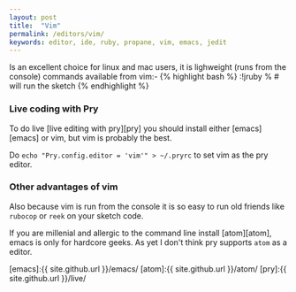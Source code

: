 ```yaml
---
layout: post
title:  "Vim"
permalink: /editors/vim/
keywords: editor, ide, ruby, propane, vim, emacs, jedit
---
```


Is an excellent choice for linux and mac users, it is lighweight (runs from the console) commands available from vim:-
{% highlight bash %}
:!jruby %   # will run the sketch
{% endhighlight %}

### Live coding with Pry ###

To do live [live editing with pry][pry] you should install either [emacs][emacs] or vim, but vim is probably the best.

Do `echo "Pry.config.editor = 'vim'" > ~/.pryrc` to set vim as the pry editor.

### Other advantages of vim ###

Also because vim is run from the console it is so easy to run old friends like `rubocop` or `reek` on your sketch code.

If you are millenial and allergic to the command line install [atom][atom], emacs is only for hardcore geeks. As yet I don't think pry supports `atom` as a editor.

[emacs]:{{ site.github.url }}/emacs/
[atom]:{{ site.github.url }}/atom/
[pry]:{{ site.github.url }}/live/
